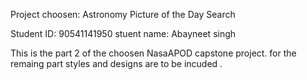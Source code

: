 Project choosen: Astronomy Picture of the Day Search

Student ID: 90541141950
stuent name: Abayneet singh

This is the part 2 of the choosen NasaAPOD capstone project.
for the remaing part styles and designs are to be incuded .
